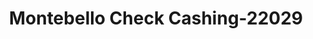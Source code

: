 ---
f_zip-code: 90640
f_state-code: CA
title: Montebello Check Cashing-22029
f_phone: 323-728-1515
f_city-only: Montebello
f_address: 1111 Washington Boulevard Suite A Montebello
f_location-unique-id: '22029'
slug: montebello-check-cashing-22029
updated-on: '2024-05-30T13:46:58.046Z'
created-on: '2024-05-30T13:36:59.803Z'
published-on: '2024-05-30T13:54:32.469Z'
f_city-state: cms/city/montebello-ca.md
f_company: cms/company/montebello-check-cashing.md
f_state: cms/state/california.md
layout: '[payday-loan].html'
tags: payday-loan
---